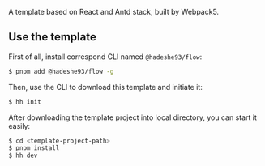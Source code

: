 A template based on React and Antd stack, built by Webpack5.

## Use the template

First of all, install correspond CLI named `@hadeshe93/flow`:

```bash
$ pnpm add @hadeshe93/flow -g
```

Then, use the CLI to download this template and initiate it:

```bash
$ hh init
```

After downloading the template project into local directory, you can start it easily:

```bash
$ cd <template-project-path>
$ pnpm install
$ hh dev
```
